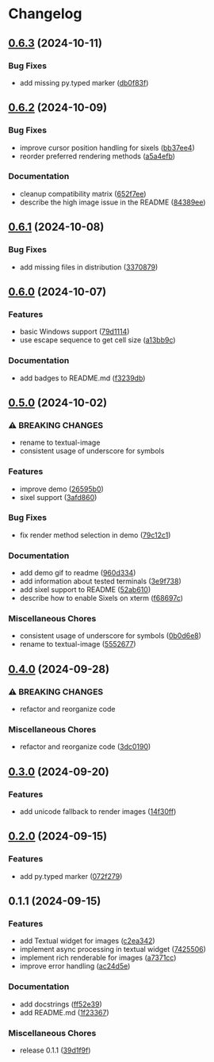 # Changelog

## [0.6.3](https://github.com/lnqs/textual-image/compare/v0.6.2...v0.6.3) (2024-10-11)


### Bug Fixes

* add missing py.typed marker ([db0f83f](https://github.com/lnqs/textual-image/commit/db0f83f90b37bedaba5e064ebd7a020b7673a74e))

## [0.6.2](https://github.com/lnqs/textual-image/compare/v0.6.1...v0.6.2) (2024-10-09)


### Bug Fixes

* improve cursor position handling for sixels ([bb37ee4](https://github.com/lnqs/textual-image/commit/bb37ee41d3b7c27d7f826ae704c2bd96845c6218))
* reorder preferred rendering methods ([a5a4efb](https://github.com/lnqs/textual-image/commit/a5a4efb80253e589071c26ea8339eed8283be88f))


### Documentation

* cleanup compatibility matrix ([652f7ee](https://github.com/lnqs/textual-image/commit/652f7ee91b7a6b6fd30b122ae756999ac37a308d))
* describe the high image issue in the README ([84389ee](https://github.com/lnqs/textual-image/commit/84389ee1eb14502cefaa44358cac8ba739834bc5))

## [0.6.1](https://github.com/lnqs/textual-image/compare/v0.6.0...v0.6.1) (2024-10-08)


### Bug Fixes

* add missing files in distribution ([3370879](https://github.com/lnqs/textual-image/commit/33708793bb3a7437d72bfa3279d4858ec03e9683))

## [0.6.0](https://github.com/lnqs/textual-image/compare/v0.5.0...v0.6.0) (2024-10-07)


### Features

* basic Windows support ([79d1114](https://github.com/lnqs/textual-image/commit/79d1114df02c86f583c089b33710d62d492642c4))
* use escape sequence to get cell size ([a13bb9c](https://github.com/lnqs/textual-image/commit/a13bb9c768011e67e4a743a04584357d2bcbc320))


### Documentation

* add badges to README.md ([f3239db](https://github.com/lnqs/textual-image/commit/f3239db1b40673f69ded016f046d59fff05599ac))

## [0.5.0](https://github.com/lnqs/textual-image/compare/v0.4.0...v0.5.0) (2024-10-02)


### ⚠ BREAKING CHANGES

* rename to textual-image
* consistent usage of underscore for symbols

### Features

* improve demo ([26595b0](https://github.com/lnqs/textual-image/commit/26595b037d08ebb89ca230913dfa78dbf275d002))
* sixel support ([3afd860](https://github.com/lnqs/textual-image/commit/3afd860a345c9409f4f95ad3059d348fd5993057))


### Bug Fixes

* fix render method selection in demo ([79c12c1](https://github.com/lnqs/textual-image/commit/79c12c1946cd9f5a78b0f0bcb9698d8f81586f4c))


### Documentation

* add demo gif to readme ([960d334](https://github.com/lnqs/textual-image/commit/960d334e9e6d10550ccd97a9037cae893c6a7fc4))
* add information about tested terminals ([3e9f738](https://github.com/lnqs/textual-image/commit/3e9f73811b5ffc2c203f500f0a60c295d1ae5b47))
* add sixel support to README ([52ab610](https://github.com/lnqs/textual-image/commit/52ab6104016bf4eeca7e881957df0f9e562e6286))
* describe how to enable Sixels on xterm ([f68697c](https://github.com/lnqs/textual-image/commit/f68697cd6e359bc4a883d7e090dc05e3faf0183e))


### Miscellaneous Chores

* consistent usage of underscore for symbols ([0b0d6e8](https://github.com/lnqs/textual-image/commit/0b0d6e80676b5b79a7dd8bff9ad8386e1a56dfa0))
* rename to textual-image ([5552677](https://github.com/lnqs/textual-image/commit/5552677a070058ead5d2240030b9da6a489e8f88))

## [0.4.0](https://github.com/lnqs/textual-image/compare/v0.3.0...v0.4.0) (2024-09-28)


### ⚠ BREAKING CHANGES

* refactor and reorganize code

### Miscellaneous Chores

* refactor and reorganize code ([3dc0190](https://github.com/lnqs/textual-image/commit/3dc01907e8dc005e34f567b80915e0ac0d91dd5e))

## [0.3.0](https://github.com/lnqs/textual-image/compare/v0.2.0...v0.3.0) (2024-09-20)


### Features

* add unicode fallback to render images ([14f30ff](https://github.com/lnqs/textual-image/commit/14f30ff65a0fa65b7984b26039f298bd46286b3d))

## [0.2.0](https://github.com/lnqs/textual-image/compare/v0.1.1...v0.2.0) (2024-09-15)


### Features

* add py.typed marker ([072f279](https://github.com/lnqs/textual-image/commit/072f27922ca904d13792934f3487a379cad7eb14))

## 0.1.1 (2024-09-15)


### Features

* add Textual widget for images ([c2ea342](https://github.com/lnqs/textual-image/commit/c2ea342d500cf535f8304845dc313f86d878c4da))
* implement async processing in textual widget ([7425506](https://github.com/lnqs/textual-image/commit/742550648854c5ea8042c6553f1e813e13adcb08))
* implement rich renderable for images ([a7371cc](https://github.com/lnqs/textual-image/commit/a7371cc64da8fc5bf6768c639d67d03ca1ef7ff6))
* improve error handling ([ac24d5e](https://github.com/lnqs/textual-image/commit/ac24d5e477ff8338be9c29c2f99257d3c05181c7))


### Documentation

* add docstrings ([ff52e39](https://github.com/lnqs/textual-image/commit/ff52e3907fcf06cc7ba24b282ba2b097cf4b0f4c))
* add README.md ([1f23367](https://github.com/lnqs/textual-image/commit/1f23367bbae06d8fb0916b114e7494c9cda61004))


### Miscellaneous Chores

* release 0.1.1 ([39d1f9f](https://github.com/lnqs/textual-image/commit/39d1f9f6b2608e029c59de5f0bb13f6604828790))

